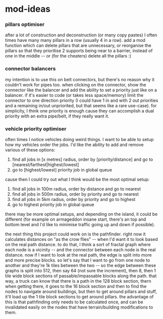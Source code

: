 # mod-ideas

### pillars optimiser

after a lot of construction and deconstruction (or many copy pastes) I often times have many many pillars in a row (usually 4 in a row). add a mod function which can delete pillars that are unnecessary, or reorganise the pillars so that they prioritise 2 supports being near to a barrier, instead of one in the middle -- or (for the cheaters) delete all the pillars :)

### connector balancers

my intention is to use this on belt connectors, but there's no reason why it couldn't work for pipes too. when clicking on the connector, show the connector like the balancer and add the ability to set a priority just like on a balancer. if it's easier to code (or takes less space/memory) limit the connector to one direction priority (I could have 1 in and with 2 out priorities and a remaining in/out unpriorited, but that seems like a rare use-case). for simplicity, I think one priority is enough cause they can accomplish a dual priority with an extra pipe/belt, if they really want it.

### vehicle priority optimiser

often times I notice vehicles doing weird things. I want to be able to setup how my vehicles order the jobs. I'd like the ability to add and remove various of these options:
1. find all jobs in [x metres] radius, order by [priority/distance] and go to [nearest/farthest|highest/lowest]
2. go to [highest/lowest] priority job in global queue

cause then I could try out what I think would be the most optimal setup:
1. find all jobs in 100m radius, order by distance and go to nearest
2. find all jobs in 500m radius, order by priority and go to nearest
3. find all jobs in 5km radius, order by priority and go to highest
4. go to highest priority job in global queue

there may be more optimal setups, and depending on the island, it could be different (for example on armageddon insane start, there's an top and bottom level and I'd like to minimise traffic going up and down if possible).

the next thing this project could work on is the pathfinder. right now it calculates distances on "as the crow flies" -- when I'd want it to look based on the real path distance. to do that, I think a sort of fractal graph where each node is a vicinity -- and the connector between each node is the real distance. now if I want to look at the real path, the edge is split into more and more precise blocks. so let's say that I want to go from one node to another and they're 1k tiles between the two -- so the edge between these graphs is split into 512, then say 64 (not sure the increment), then 8, then 1 tile wide block sections of passable/impassable blocks along the path. that way, a truck can know that there is a path in the 128 block section, thern when getting there, it goes to the 16 block section and then to find the nodes to navigate around buildings, but then to get around pillars and stuff, it'll load up the 1 tile block sections to get around pillars. the advantage of this is that pathfinding only needs to be calculated once, and can be invalidated easily on the nodes that have terrain/building modifications to them.
